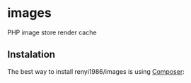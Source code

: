 # images
PHP image store render cache
## Instalation
The best way to install renyi1986/images is using  [Composer](http://getcomposer.org/):
